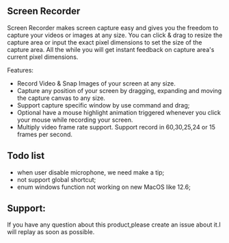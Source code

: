 ## Screen Recorder

Screen Recorder makes screen capture easy and gives you the freedom to capture your videos or images at any size. You can click & drag to resize the capture area or input the exact pixel dimensions to set the size of the capture area. All the while you will get instant feedback on capture area's current pixel dimensions.

Features:
* Record Video & Snap Images of your screen at any size.
* Capture any position of your screen by dragging, expanding and moving the capture canvas to any size.
* Support capture specific window by use command and drag;
* Optional have a mouse highlight animation triggered whenever you click your mouse while recording your screen.
* Multiply video frame rate support. Support record in 60,30,25,24 or 15 frames per second.

## Todo list
* when user disable microphone, we need make a tip;
* not support global shortcut;
* enum windows function not working on new MacOS like 12.6;

## Support:
If you have any question about this product,please create an issue about it.I will replay as soon as possible.
